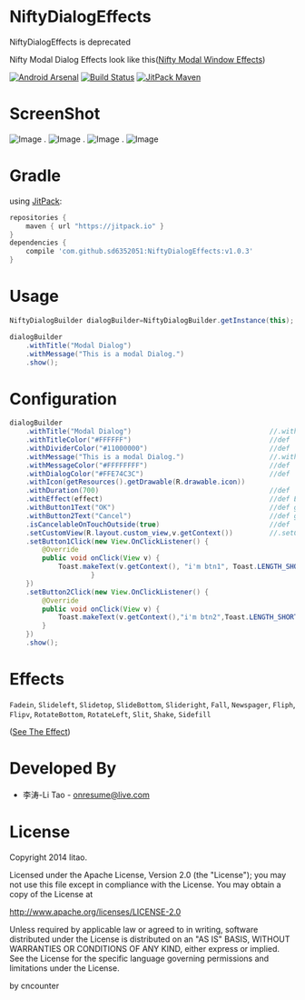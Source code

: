 NiftyDialogEffects
==================
NiftyDialogEffects is deprecated

Nifty Modal Dialog Effects look like this([Nifty Modal Window Effects][1])

[![Android Arsenal](http://img.shields.io/badge/%20%20%20Android%20Arsenal%20%20%20-%20%20%20NiftyDialogEffects%20%20%20-blue.svg)](http://android-arsenal.com/details/1/772)
[![Build Status](https://travis-ci.org/sd6352051/NiftyDialogEffects.svg?branch=master)](https://travis-ci.org/sd6352051/NiftyDialogEffects)
[![JitPack Maven](https://img.shields.io/github/tag/sd6352051/NiftyDialogEffects.svg?label=JitPack%20Maven)](https://jitpack.io/#sd6352051/NiftyDialogEffects)

# ScreenShot

![Image][2]
.
![Image][3]
.
![Image][4]
.
![Image][5]

# Gradle


using [JitPack](https://jitpack.io/#sd6352051/NiftyDialogEffects):

```gradle
repositories { 
    maven { url "https://jitpack.io" }
}
dependencies {
    compile 'com.github.sd6352051:NiftyDialogEffects:v1.0.3'
}
```

# Usage
``` java
NiftyDialogBuilder dialogBuilder=NiftyDialogBuilder.getInstance(this);

dialogBuilder
    .withTitle("Modal Dialog")
    .withMessage("This is a modal Dialog.")
    .show();
```


# Configuration
``` java
dialogBuilder
    .withTitle("Modal Dialog")                                  //.withTitle(null)  no title
    .withTitleColor("#FFFFFF")                                  //def
    .withDividerColor("#11000000")                              //def
    .withMessage("This is a modal Dialog.")                     //.withMessage(null)  no Msg
    .withMessageColor("#FFFFFFFF")                              //def  | withMessageColor(int resid)
    .withDialogColor("#FFE74C3C")                               //def  | withDialogColor(int resid)
    .withIcon(getResources().getDrawable(R.drawable.icon))
    .withDuration(700)                                          //def
    .withEffect(effect)                                         //def Effectstype.Slidetop
    .withButton1Text("OK")                                      //def gone
    .withButton2Text("Cancel")                                  //def gone
    .isCancelableOnTouchOutside(true)                           //def    | isCancelable(true)
    .setCustomView(R.layout.custom_view,v.getContext())         //.setCustomView(View or ResId,context)
    .setButton1Click(new View.OnClickListener() {
        @Override
        public void onClick(View v) {
            Toast.makeText(v.getContext(), "i'm btn1", Toast.LENGTH_SHORT).show();
                    }
    })
    .setButton2Click(new View.OnClickListener() {
        @Override
        public void onClick(View v) {
            Toast.makeText(v.getContext(),"i'm btn2",Toast.LENGTH_SHORT).show();
        }
    })
    .show();
```
# Effects
`Fadein`, `Slideleft`, `Slidetop`, `SlideBottom`, `Slideright`, `Fall`, `Newspager`, `Fliph`, `Flipv`, `RotateBottom`, `RotateLeft`, `Slit`, `Shake`, `Sidefill`

([See The Effect][1])

# Developed By

* 李涛-Li Tao - <onresume@live.com> 

# License
Copyright 2014 litao.

Licensed under the Apache License, Version 2.0 (the "License");
you may not use this file except in compliance with the License.
You may obtain a copy of the License at

   http://www.apache.org/licenses/LICENSE-2.0

Unless required by applicable law or agreed to in writing, software
distributed under the License is distributed on an "AS IS" BASIS,
WITHOUT WARRANTIES OR CONDITIONS OF ANY KIND, either express or implied.
See the License for the specific language governing permissions and
limitations under the License.








[1]: http://tympanus.net/Development/ModalWindowEffects/
[2]: http://img2.ph.126.net/MQFh_6FkTAD1qqzZ7EVdow==/2561703763061757743.png
[3]: http://img2.ph.126.net/uHM9MmUmlJk8moJlVyNTmw==/2568459162502797428.png
[4]: http://img1.ph.126.net/g2fw5Z1OtPBgE0cbn-HBqw==/6608233108214335942.png
[5]: http://img0.ph.126.net/iC46e1bXkU1f1rIfUZo99w==/6597620621984019408.gif

by cncounter 
